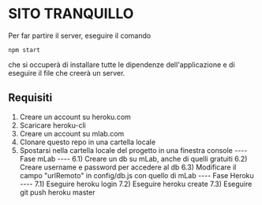 # SITO TRANQUILLO
Per far partire il server, eseguire il comando
```
npm start
```
che si occuperà di installare tutte le dipendenze dell'applicazione e di eseguire il file che creerà un server.



## Requisiti
1) Creare un account su heroku.com
2) Scaricare heroku-cli
3) Creare un account su mlab.com
4) Clonare questo repo in una cartella locale
5) Spostarsi nella cartella locale del progetto in una finestra console
---- Fase mLab ----
6.1) Creare un db su mLab, anche di quelli gratuiti
6.2) Creare username e password per accedere al db
6.3) Modificare il campo "urlRemoto" in config/db.js con quello di mLab
----  Fase Heroku ----
7.1) Eseguire heroku login
7.2) Eseguire heroku create
7.3) Eseguire git push heroku master